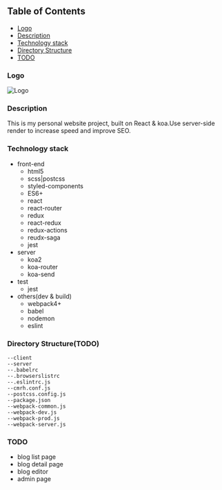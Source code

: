 ## Table of Contents
 - [Logo](#Logo)
 - [Description](#Description)
 - [Technology stack](#Technology-stack)
 - [Directory Structure](#Directory-Structure)
 - [TODO](#TODO)

### Logo
![Logo](http://www.buctwbzs.com/statics/images/personal-website/me.gif "Logo")

### Description
This is my personal website project, built on React & koa.Use server-side render to increase speed and improve SEO.
### Technology stack
- front-end
  - html5 
  - scss|postcss
  - styled-components
  - ES6+ 
  - react
  - react-router
  - redux
  - react-redux
  - redux-actions
  - reudx-saga
  - jest
- server
  - koa2
  - koa-router
  - koa-send
- test
  - jest
- others(dev & build)
  - webpack4+
  - babel
  - nodemon
  - eslint


### Directory Structure(TODO)
```
--client
--server
--.babelrc
--.browserslistrc
--.eslintrc.js
--cmrh.conf.js
--postcss.config.js
--package.json
--webpack-common.js
--webpack-dev.js
--webpack-prod.js
--webpack-server.js
```
### TODO
 - blog list page
 - blog detail page
 - blog editor
 - admin page